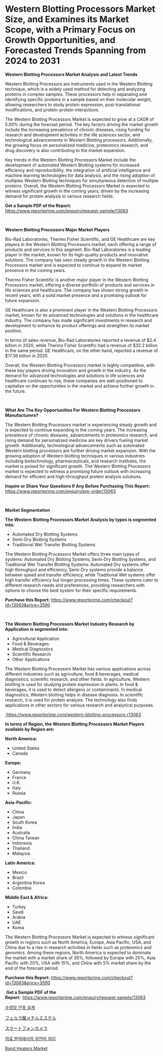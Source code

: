 <p><h1>Western Blotting Processors Market Size, and Examines its Market Scope, with a Primary Focus on Growth Opportunities, and Forecasted Trends Spanning from 2024 to 2031</h1></p><p><strong>Western Blotting Processors Market Analysis and Latest Trends</strong></p>
<p><p>Western Blotting Processors are instruments used in the Western Blotting technique, which is a widely used method for detecting and analyzing proteins in complex samples. These processors help in separating and identifying specific proteins in a sample based on their molecular weight, allowing researchers to study protein expression, post-translational modifications, and protein-protein interactions.</p><p>The Western Blotting Processors Market is expected to grow at a CAGR of 5.00% during the forecast period. The key factors driving the market growth include the increasing prevalence of chronic diseases, rising funding for research and development activities in the life sciences sector, and technological advancements in Western Blotting processors. Additionally, the growing focus on personalized medicine, proteomics research, and drug discovery is also contributing to the market expansion.</p><p>Key trends in the Western Blotting Processors Market include the development of automated Western Blotting systems for increased efficiency and reproducibility, the integration of artificial intelligence and machine learning technologies for data analysis, and the rising adoption of multiplex Western Blotting techniques for simultaneous detection of multiple proteins. Overall, the Western Blotting Processors Market is expected to witness significant growth in the coming years, driven by the increasing demand for protein analysis in various research fields.</p></p>
<p><strong>Get a Sample PDF of the Report:&nbsp;</strong> <a href="https://www.reportprime.com/enquiry/request-sample/13063">https://www.reportprime.com/enquiry/request-sample/13063</a></p>
<p>&nbsp;</p>
<p><strong>Western Blotting Processors Major Market Players</strong></p>
<p><p>Bio-Rad Laboratories, Thermo Fisher Scientific, and GE Healthcare are key players in the Western Blotting Processors market, each offering a range of products and services in this segment. Bio-Rad Laboratories is a leading player in the market, known for its high-quality products and innovative solutions. The company has seen steady growth in the Western Blotting Processors market and is expected to continue to expand its market presence in the coming years.</p><p>Thermo Fisher Scientific is another major player in the Western Blotting Processors market, offering a diverse portfolio of products and services in life sciences and healthcare. The company has shown strong growth in recent years, with a solid market presence and a promising outlook for future expansion.</p><p>GE Healthcare is also a prominent player in the Western Blotting Processors market, known for its advanced technologies and solutions in the healthcare industry. The company has made significant investments in research and development to enhance its product offerings and strengthen its market position.</p><p>In terms of sales revenue, Bio-Rad Laboratories reported a revenue of $2.4 billion in 2020, while Thermo Fisher Scientific had a revenue of $32.2 billion in the same period. GE Healthcare, on the other hand, reported a revenue of $17.36 billion in 2020.</p><p>Overall, the Western Blotting Processors market is highly competitive, with these key players driving innovation and growth in the industry. As the demand for advanced technologies and solutions in life sciences and healthcare continues to rise, these companies are well-positioned to capitalize on the opportunities in the market and achieve further growth in the future.</p></p>
<p>&nbsp;</p>
<p><strong>What Are The Key Opportunities For Western Blotting Processors Manufacturers?</strong></p>
<p><p>The Western Blotting Processors market is experiencing steady growth and is expected to continue expanding in the coming years. The increasing prevalence of chronic diseases, advancements in proteomics research, and rising demand for personalized medicine are key drivers fueling market growth. Additionally, technological advancements such as automated Western blotting processors are further driving market expansion. With the growing adoption of Western blotting techniques in various industries including biotechnology, pharmaceuticals, and research institutes, the market is poised for significant growth. The Western Blotting Processors market is expected to witness a promising future outlook with increasing demand for efficient and high-throughput protein analysis solutions.</p></p>
<p><strong>Inquire or Share Your Questions If Any Before Purchasing This Report:</strong> <a href="https://www.reportprime.com/enquiry/pre-order/13063">https://www.reportprime.com/enquiry/pre-order/13063</a></p>
<p>&nbsp;</p>
<p><strong>Market Segmentation</strong></p>
<p><strong>The Western Blotting Processors Market Analysis by types is segmented into:</strong></p>
<p><ul><li>Automated Dry Blotting Systems</li><li>Semi-Dry Blotting Systems</li><li>Traditional Wet Transfer Blotting Systems</li></ul></p>
<p><p>The Western Blotting Processors Market offers three main types of systems: Automated Dry Blotting Systems, Semi-Dry Blotting Systems, and Traditional Wet Transfer Blotting Systems. Automated Dry systems offer high throughput and efficiency, Semi-Dry systems provide a balance between speed and transfer efficiency, while Traditional Wet systems offer high transfer efficiency but longer processing times. These systems cater to different research needs and preferences, providing researchers with options to choose the best system for their specific requirements.</p></p>
<p><strong>Purchase this Report:&nbsp;</strong><a href="https://www.reportprime.com/checkout?id=13063&price=3590">https://www.reportprime.com/checkout?id=13063&price=3590</a></p>
<p>&nbsp;</p>
<p><strong>The Western Blotting Processors Market Industry Research by Application is segmented into:</strong></p>
<p><ul><li>Agricultural Application</li><li>Food & Beverages</li><li>Medical Diagnostics</li><li>Scientific Research</li><li>Other Applications</li></ul></p>
<p><p>The Western Blotting Processors Market has various applications across different industries such as agriculture, food & beverages, medical diagnostics, scientific research, and other fields. In agriculture, Western blotting is used for studying protein expression in plants. In food & beverages, it is used to detect allergens or contaminants. In medical diagnostics, Western blotting helps in disease diagnosis. In scientific research, it is used for protein analysis. The technology also finds applications in other sectors for various research and analytical purposes.</p></p>
<p><a href="https://www.reportprime.com/western-blotting-processors-r13063">&nbsp;https://www.reportprime.com/western-blotting-processors-r13063</a></p>
<p><strong>In terms of Region, the Western Blotting Processors Market Players available by Region are:</strong></p>
<p>
    <p> <strong> North America: </strong>
        <ul>
            <li>United States</li>
            <li>Canada</li>
        </ul>
        </p> 
    <p> <strong> Europe: </strong>
        <ul>
            <li>Germany</li>
            <li>France</li>
            <li>U.K.</li>
            <li>Italy</li>
            <li>Russia</li>
        </ul>
        </p> 
    <p> <strong> Asia-Pacific: </strong>
        <ul>
            <li>China</li>
            <li>Japan</li>
            <li>South Korea</li>
            <li>India</li>
            <li>Australia</li>
            <li>China Taiwan</li>
            <li>Indonesia</li>
            <li>Thailand</li>
            <li>Malaysia</li>
        </ul>
        </p> 
    <p> <strong> Latin America: </strong>
        <ul>
            <li>Mexico</li>
            <li>Brazil</li>
            <li>Argentina Korea</li>
            <li>Colombia</li>
        </ul>
        </p> 
    <p> <strong> Middle East & Africa: </strong>
        <ul>
            <li>Turkey</li>
            <li>Saudi</li>
            <li>Arabia</li>
            <li>UAE</li>
            <li>Korea</li>
        </ul>
    </p>
    </p>
<p><p>The Western Blotting Processors Market is expected to witness significant growth in regions such as North America, Europe, Asia Pacific, USA, and China due to a rise in research activities in fields such as proteomics and genomics. Among these regions, North America is expected to dominate the market with a market share of 35%, followed by Europe with 25%, Asia Pacific with 20%, USA with 15%, and China with 5% market share by the end of the forecast period.</p></p>
<p><strong>Purchase this Report: </strong><a href="https://www.reportprime.com/checkout?id=13063&price=3590">https://www.reportprime.com/checkout?id=13063&price=3590</a></p>
<p>&nbsp;<strong>Get a Sample PDF of the Report:&nbsp;&nbsp;</strong><a href="https://www.reportprime.com/enquiry/request-sample/13063">https://www.reportprime.com/enquiry/request-sample/13063</a></p>
<p><strong></strong></p>
<p><p><a href="https://github.com/KoleLedner/Market-Research-Report-List-1/blob/main/910914772041.md">수영장 건축 설계</a></p><p><a href="https://medium.com/@sebastianhodges1/%E3%83%95%E3%82%A7%E3%83%AB%E3%83%A9%E9%85%B8%E3%83%A1%E3%83%81%E3%83%AB%E3%82%A8%E3%82%B9%E3%83%86%E3%83%AB%E5%B8%82%E5%A0%B4%E3%82%B7%E3%82%A7%E3%82%A2%E3%81%AE%E5%A4%89%E9%81%B7%E3%81%A8%E5%B8%82%E5%A0%B4%E6%88%90%E9%95%B7%E3%83%88%E3%83%AC%E3%83%B3%E3%83%892024%E5%B9%B4%E3%81%8B%E3%82%892031%E5%B9%B4%E3%81%BE%E3%81%A7-1445a47c42c0">フェルラ酸メチルエステル</a></p><p><a href="https://github.com/WhitneyMurphy1982/Market-Research-Report-List-1/blob/main/454890276227.md">スマートフォンカメラ</a></p><p><a href="https://medium.com/@rowedrowe/%EC%9E%90%EC%97%B0-%EC%96%B8%EC%96%B4-%EC%B2%98%EB%A6%AC-%EA%B8%B0%EC%88%A0-%EA%B1%B4%EA%B0%95-%EA%B4%80%EB%A6%AC-%EC%8B%9C%EC%9E%A5-%EB%B6%84%EC%84%9D-%EC%9D%B4-%EC%97%B0%ED%8F%89%EA%B7%A0-%EC%84%B1%EC%9E%A5%EB%A5%A0-%EC%8B%9C%EC%9E%A5-%EC%84%B8%EB%B6%84%ED%99%94-%EB%B0%8F-%EC%A0%84-%EC%84%B8%EA%B3%84-%EC%82%B0%EC%97%85-%EA%B0%9C%EC%9A%94-2278e078386f">의료 분야에서의 자연어 처리</a></p><p><a href="https://github.com/peachesmcdowel1/Market-Research-Report-List-2/blob/main/band-heaters-market.md">Band Heaters Market</a></p></p>